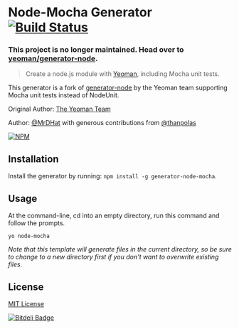 # Node-Mocha Generator [![Build Status](https://secure.travis-ci.org/MrDHat/generator-node-mocha.png?branch=master)](https://travis-ci.org/MrDHat/generator-node-mocha)

### This project is no longer maintained. Head over to [yeoman/generator-node](https://github.com/yeoman/generator-node).

> Create a node.js module with [Yeoman](http://yeoman.io/), including Mocha unit tests.

This generator is a fork of [generator-node](https://github.com/yeoman/generator-node) by the Yeoman team supporting Mocha unit tests instead of NodeUnit.

Original Author: [The Yeoman Team](https://github.com/yeoman)

Author: [@MrDHat](https://github.com/MrDHat) with generous contributions from [@thanpolas](https://github.com/thanpolas)

[![NPM](https://nodei.co/npm/generator-node-mocha.png?downloads=true)](https://nodei.co/npm/generator-node-mocha/)

## Installation

Install the generator by running: `npm install -g generator-node-mocha`.


## Usage

At the command-line, cd into an empty directory, run this command and follow the prompts.

```
yo node-mocha
```

_Note that this template will generate files in the current directory, so be sure to change to a new directory first if you don't want to overwrite existing files._


## License

[MIT License](http://en.wikipedia.org/wiki/MIT_License)


[![Bitdeli Badge](https://d2weczhvl823v0.cloudfront.net/MrDHat/generator-node-mocha/trend.png)](https://bitdeli.com/free "Bitdeli Badge")


